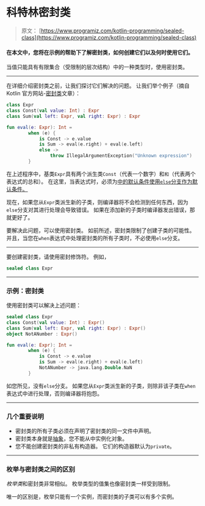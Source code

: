 # 科特林密封类

> 原文： [https://www.programiz.com/kotlin-programming/sealed-class](https://www.programiz.com/kotlin-programming/sealed-class)

#### 在本文中，您将在示例的帮助下了解密封类，如何创建它们以及何时使用它们。

当值只能具有有限集合（受限制的层次结构）中的一种类型时，使用密封类。

* * *

在详细介绍密封类之前，让我们探讨它们解决的问题。 让我们举个例子（摘自 Kotlin 官方网站-[密封类](https://kotlinlang.org/docs/reference/sealed-classes.html)文章）：

```kt
class Expr
class Const(val value: Int) : Expr
class Sum(val left: Expr, val right: Expr) : Expr

fun eval(e: Expr): Int =
        when (e) {
            is Const -> e.value
            is Sum -> eval(e.right) + eval(e.left)
            else ->
                throw IllegalArgumentException("Unknown expression")
        }
```

在上述程序中，基类`Expr`具有两个派生类`Const`（代表一个数字）和`和`（代表两个表达式的总和）。 在这里，当表达式时，必须为[中的默认条件使用`else`分支作为默认条件。](/kotlin-programming/when-expression "Kotlin when expression")

现在，如果您从`Expr`类派生新的子类，则编译器将不会检测到任何东西，因为`else`分支对其进行处理会导致错误。 如果在添加新的子类时编译器发出错误，那就更好了。

要解决此问题，可以使用密封类。 如前所述，密封类限制了创建子类​​的可能性。 并且，当您在`when`表达式中处理密封类的所有子类时，不必使用`else`分支。

* * *

要创建密封类，请使用密封修饰符。 例如，

```kt
sealed class Expr
```

* * *

### 示例：密封类

使用密封类可以解决上述问题：

```kt
sealed class Expr
class Const(val value: Int) : Expr()
class Sum(val left: Expr, val right: Expr) : Expr()
object NotANumber : Expr()

fun eval(e: Expr): Int =
        when (e) {
            is Const -> e.value
            is Sum -> eval(e.right) + eval(e.left)
            NotANumber -> java.lang.Double.NaN
        }

```

如您所见，没有`else`分支。 如果您从`Expr`类派生新的子类，则除非该子类在`when`表达式中进行处理，否则编译器将抱怨。

* * *

### 几个重要说明

*   密封类的所有子类必须在声明了密封类的同一文件中声明。
*   密封类本身就是[抽象](https://www.programiz.com/kotlin-programming/abstract-class "Kotlin Abstract class")，您不能从中实例化对象。
*   您不能创建密封类的非私有构造器。 它们的构造器默认为`private`。

* * *

### 枚举与密封类之间的区别

*枚举类*和密封类非常相似。 枚举类型的值集也像密封类一样受到限制。

唯一的区别是，枚举只能有一个实例，而密封类的子类可以有多个实例。